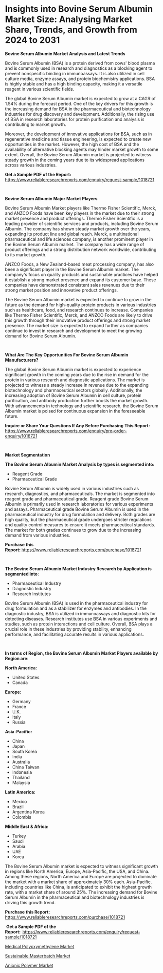 <p><h1>Insights into Bovine Serum Albumin Market Size: Analysing Market Share, Trends, and Growth from 2024 to 2031</h1></p><p><strong>Bovine Serum Albumin Market Analysis and Latest Trends</strong></p>
<p><p>Bovine Serum Albumin (BSA) is a protein derived from cows' blood plasma and is commonly used in research and diagnostics as a blocking agent to prevent nonspecific binding in immunoassays. It is also utilized in cell culture media, enzyme assays, and protein biochemistry applications. BSA is highly stable and has a high binding capacity, making it a versatile reagent in various scientific fields.</p><p>The global Bovine Serum Albumin market is expected to grow at a CAGR of 1.54% during the forecast period. One of the key drivers for this growth is the increasing demand for BSA in the pharmaceutical and biotechnology industries for drug discovery and development. Additionally, the rising use of BSA in research laboratories for protein purification and analysis is contributing to market growth.</p><p>Moreover, the development of innovative applications for BSA, such as in regenerative medicine and tissue engineering, is expected to create new opportunities in the market. However, the high cost of BSA and the availability of alternative blocking agents may hinder market growth to some extent. Overall, the Bovine Serum Albumin market is projected to witness steady growth in the coming years due to its widespread applications across various industries.</p></p>
<p><strong>Get a Sample PDF of the Report:&nbsp;</strong> <a href="https://www.reliableresearchreports.com/enquiry/request-sample/1018721">https://www.reliableresearchreports.com/enquiry/request-sample/1018721</a></p>
<p>&nbsp;</p>
<p><strong>Bovine Serum Albumin Major Market Players</strong></p>
<p><p>Bovine Serum Albumin Market players like Thermo Fisher Scientific, Merck, and ANZCO Foods have been key players in the market due to their strong market presence and product offerings. Thermo Fisher Scientific is a leading provider of scientific services and products, including Bovine Serum Albumin. The company has shown steady market growth over the years, expanding its product line and global reach. Merck, a multinational pharmaceutical and life sciences company, is another prominent player in the Bovine Serum Albumin market. The company has a wide range of product offerings and a strong distribution network worldwide, contributing to its market growth.</p><p>ANZCO Foods, a New Zealand-based meat processing company, has also been a significant player in the Bovine Serum Albumin market. The company's focus on quality products and sustainable practices have helped it establish a strong market presence and expand its customer base. These companies have demonstrated consistent sales revenues due to their strong market position and innovative product offerings.</p><p>The Bovine Serum Albumin market is expected to continue to grow in the future as the demand for high-quality protein products in various industries such as healthcare, food, and research continues to increase. Companies like Thermo Fisher Scientific, Merck, and ANZCO Foods are likely to drive this growth through their innovative product offerings and strong market presence. The market size is expected to expand further as companies continue to invest in research and development to meet the growing demand for Bovine Serum Albumin.</p></p>
<p>&nbsp;</p>
<p><strong>What Are The Key Opportunities For Bovine Serum Albumin Manufacturers?</strong></p>
<p><p>The global Bovine Serum Albumin market is expected to experience significant growth in the coming years due to the rise in demand for the protein in various research and diagnostic applications. The market is projected to witness a steady increase in revenue due to the expanding biotechnology and pharmaceutical sectors globally. Additionally, the increasing adoption of Bovine Serum Albumin in cell culture, protein purification, and antibody production further boosts the market growth. With advancements in technology and scientific research, the Bovine Serum Albumin market is poised for continuous expansion in the foreseeable future.</p></p>
<p><strong>Inquire or Share Your Questions If Any Before Purchasing This Report:</strong> <a href="https://www.reliableresearchreports.com/enquiry/pre-order-enquiry/1018721">https://www.reliableresearchreports.com/enquiry/pre-order-enquiry/1018721</a></p>
<p>&nbsp;</p>
<p><strong>Market Segmentation</strong></p>
<p><strong>The Bovine Serum Albumin Market Analysis by types is segmented into:</strong></p>
<p><ul><li>Reagent Grade</li><li>Pharmaceutical Grade</li></ul></p>
<p><p>Bovine Serum Albumin is widely used in various industries such as research, diagnostics, and pharmaceuticals. The market is segmented into reagent grade and pharmaceutical grade. Reagent grade Bovine Serum Albumin is primarily used in research laboratories for various experiments and assays. Pharmaceutical grade Bovine Serum Albumin is used in the pharmaceutical industry for drug formulation and delivery. Both grades are high quality, but the pharmaceutical grade undergoes stricter regulations and quality control measures to ensure it meets pharmaceutical standards. The market for both grades continues to grow due to the increasing demand from various industries.</p></p>
<p><strong>Purchase this Report:&nbsp;</strong><a href="https://www.reliableresearchreports.com/purchase/1018721">https://www.reliableresearchreports.com/purchase/1018721</a></p>
<p>&nbsp;</p>
<p><strong>The Bovine Serum Albumin Market Industry Research by Application is segmented into:</strong></p>
<p><ul><li>Pharmaceutical Industry</li><li>Diagnostic Industry</li><li>Research Institutes</li></ul></p>
<p><p>Bovine Serum Albumin (BSA) is used in the pharmaceutical industry for drug formulation and as a stabilizer for enzymes and antibodies. In the diagnostic industry, BSA is utilized in immunoassays and diagnostic kits for detecting diseases. Research institutes use BSA in various experiments and studies, such as protein interactions and cell culture. Overall, BSA plays a crucial role in these industries by providing stability, enhancing performance, and facilitating accurate results in various applications.</p></p>
<p>&nbsp;</p>
<p><strong>In terms of Region, the Bovine Serum Albumin Market Players available by Region are:</strong></p>
<p>
    <p> <strong> North America: </strong>
        <ul>
            <li>United States</li>
            <li>Canada</li>
        </ul>
        </p> 
    <p> <strong> Europe: </strong>
        <ul>
            <li>Germany</li>
            <li>France</li>
            <li>U.K.</li>
            <li>Italy</li>
            <li>Russia</li>
        </ul>
        </p> 
    <p> <strong> Asia-Pacific: </strong>
        <ul>
            <li>China</li>
            <li>Japan</li>
            <li>South Korea</li>
            <li>India</li>
            <li>Australia</li>
            <li>China Taiwan</li>
            <li>Indonesia</li>
            <li>Thailand</li>
            <li>Malaysia</li>
        </ul>
        </p> 
    <p> <strong> Latin America: </strong>
        <ul>
            <li>Mexico</li>
            <li>Brazil</li>
            <li>Argentina Korea</li>
            <li>Colombia</li>
        </ul>
        </p> 
    <p> <strong> Middle East & Africa: </strong>
        <ul>
            <li>Turkey</li>
            <li>Saudi</li>
            <li>Arabia</li>
            <li>UAE</li>
            <li>Korea</li>
        </ul>
    </p>
    </p>
<p><p>The Bovine Serum Albumin market is expected to witness significant growth in regions like North America, Europe, Asia-Pacific, the USA, and China. Among these regions, North America and Europe are projected to dominate the market with a market share of approximately 30% each. Asia-Pacific, including countries like China, is anticipated to exhibit the highest growth rate, with a market share of around 25%. The increasing demand for Bovine Serum Albumin in the pharmaceutical and biotechnology industries is driving this growth trend.</p></p>
<p><strong>Purchase this Report: </strong><a href="https://www.reliableresearchreports.com/purchase/1018721">https://www.reliableresearchreports.com/purchase/1018721</a></p>
<p>&nbsp;<strong>Get a Sample PDF of the Report:&nbsp;&nbsp;</strong><a href="https://www.reliableresearchreports.com/enquiry/request-sample/1018721">https://www.reliableresearchreports.com/enquiry/request-sample/1018721</a></p>
<p><strong></strong></p>
<p><p><a href="https://view.publitas.com/reportprime-1/medical-polyoxymethylene-market-size-evaluating-its-market-trends-growth-and-projections-2023-2030/">Medical Polyoxymethylene Market</a></p><p><a href="https://view.publitas.com/reportprime-1/sustainable-masterbatch-market-insights-market-players-and-forecast-till-2030/">Sustainable Masterbatch Market</a></p><p><a href="https://view.publitas.com/reportprime-1/anionic-polymer-market-furnish-information-about-market-size-market-share-market-dynamics-and-projections-spanning-from-2023-to-2030/">Anionic Polymer Market</a></p></p>